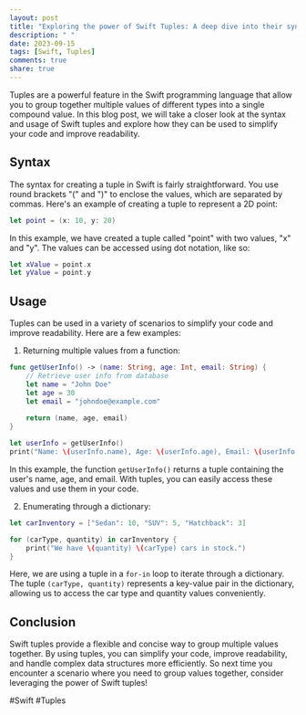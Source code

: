 ```yaml
---
layout: post
title: "Exploring the power of Swift Tuples: A deep dive into their syntax and usage."
description: " "
date: 2023-09-15
tags: [Swift, Tuples]
comments: true
share: true
---
```


Tuples are a powerful feature in the Swift programming language that allow you to group together multiple values of different types into a single compound value. In this blog post, we will take a closer look at the syntax and usage of Swift tuples and explore how they can be used to simplify your code and improve readability.

## Syntax

The syntax for creating a tuple in Swift is fairly straightforward. You use round brackets "(" and ")" to enclose the values, which are separated by commas. Here's an example of creating a tuple to represent a 2D point:

```swift
let point = (x: 10, y: 20)
```

In this example, we have created a tuple called "point" with two values, "x" and "y". The values can be accessed using dot notation, like so:

```swift
let xValue = point.x
let yValue = point.y
```

## Usage

Tuples can be used in a variety of scenarios to simplify your code and improve readability. Here are a few examples:

1. Returning multiple values from a function:

```swift
func getUserInfo() -> (name: String, age: Int, email: String) {
    // Retrieve user info from database
    let name = "John Doe"
    let age = 30
    let email = "johndoe@example.com"
    
    return (name, age, email)
}

let userInfo = getUserInfo()
print("Name: \(userInfo.name), Age: \(userInfo.age), Email: \(userInfo.email)")
```

In this example, the function `getUserInfo()` returns a tuple containing the user's name, age, and email. With tuples, you can easily access these values and use them in your code.

2. Enumerating through a dictionary:

```swift
let carInventory = ["Sedan": 10, "SUV": 5, "Hatchback": 3]

for (carType, quantity) in carInventory {
    print("We have \(quantity) \(carType) cars in stock.")
}
```

Here, we are using a tuple in a `for-in` loop to iterate through a dictionary. The tuple `(carType, quantity)` represents a key-value pair in the dictionary, allowing us to access the car type and quantity values conveniently.

## Conclusion

Swift tuples provide a flexible and concise way to group multiple values together. By using tuples, you can simplify your code, improve readability, and handle complex data structures more efficiently. So next time you encounter a scenario where you need to group values together, consider leveraging the power of Swift tuples!

#Swift #Tuples